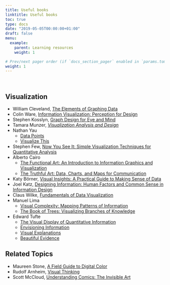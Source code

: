 ```yaml
---
title: Useful books
linktitle: Useful books
toc: true
type: docs
date: "2019-05-05T00:00:00+01:00"
draft: false
menu:
  example:
    parent: Learning resources
    weight: 1

# Prev/next pager order (if `docs_section_pager` enabled in `params.toml`)
weight: 1
---
```


<br>

## Visualization

*   William Cleveland, [The Elements of Graphing Data](http://www.powells.com/biblio/73-9780963488411-0)
*   Colin Ware, [Information Visualization: Perception for Design](http://www.powells.com/biblio/1-9780123814647-0)
*   Stephen Kosslyn, [Graph Design for Eye and Mind](http://www.powells.com/biblio/61-9780195311846-1)
*   Tamara Munzer, [_Visualization Analysis and Design_](http://www.cs.ubc.ca/~tmm/vadbook/)
*   Nathan Yau
    *   [Data Points](http://www.powells.com/biblio/1-9781118462195-4)
    *   [Visualize This](http://www.powells.com/biblio/2-9780470944882-0)
*   Stephen Few, [Now You See It: Simple Visualization Techniques for Quantitative Analysis](http://www.powells.com/biblio/62-9780970601988-0)
*   Alberto Cairo
    *   [The Functional Art: An Introduction to Information Graphics and Visualization](http://www.powells.com/biblio/1-9780321834737-0)
    *   [The Truthful Art: Data, Charts, and Maps for Communication](http://www.powells.com/book/truthful-art-data-charts-maps-for-communication-9780321934079/62-0)
*   Katy Börner, [Visual Insights: A Practical Guide to Making Sense of Data](http://www.powells.com/biblio/62-9780262526197-1)
*   Joel Katz, [Designing Information: Human Factors and Common Sense in Information Design](http://www.powells.com/biblio/74-9781118341971-0)
*   Claus Wilke, [Fundamentals of Data Visualization](http://serialmentor.com/dataviz/)
*   Manuel Lima
    *   [Visual Complexity: Mapping Patterns of Information](http://www.powells.com/biblio/1-9781616892197-0)
    *   [The Book of Trees: Visualizing Branches of Knowledge](http://www.powells.com/biblio/7-9781616892180-0)
*   Edward Tufte
    *   [The Visual Display of Quantitative Information](http://www.powells.com/biblio/1-9780961392147-8)
    *   [Envisioning Information](http://www.powells.com/biblio/7-9780961392116-10)
    *   [Visual Explanations](http://www.powells.com/biblio/17-9780961392123-25)
    *   [Beautiful Evidence](http://www.powells.com/biblio/1-9780961392178-19)

## Related Topics

*   Maureen Stone, [A Field Guide to Digital Color](http://www.annieblooms.com/book/9781568811611)
*   Rudolf Arnheim, [Visual Thinking](http://www.powells.com/biblio/62-9780520242265-0)
*   Scott McCloud, [Understanding Comics: The Invisible Art](http://www.powells.com/biblio/65-9780613027823-0)
